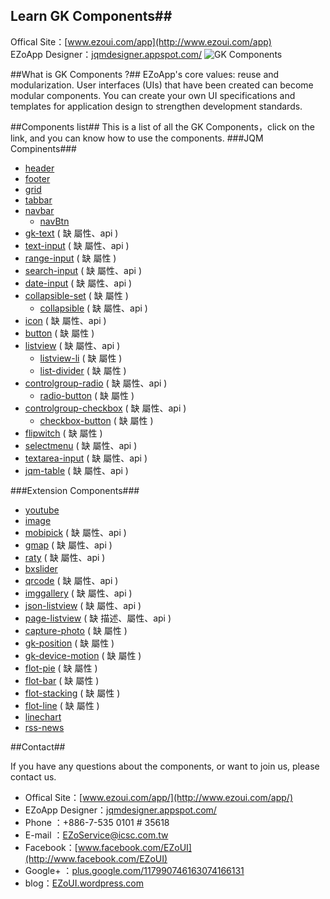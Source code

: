 ## Learn GK Components##
Offical Site：[www.ezoui.com/app](http://www.ezoui.com/app)  
EZoApp Designer：[jqmdesigner.appspot.com/](http://jqmdesigner.appspot.com/)
![GK Components](https://raw.githubusercontent.com/ezoapp/Learn-GK-Components/master/img/banner.jpg)
  
##What is GK Components ?##
EZoApp's core values: reuse and modularization. User interfaces (UIs) that have been created can become modular components. You can create your own UI specifications and templates for application design to strengthen development standards.

##Components list##
This is a list of all the GK Components，click on the link, and you can know how to use the components.
###JQM Compinents###
* [header](https://github.com/ezoapp/Learn-GK-Components/blob/master/docs/GKComponent-header.md)
* [footer](https://github.com/ezoapp/Learn-GK-Components/blob/master/docs/GKComponent-footer.md)
* [grid](https://github.com/ezoapp/Learn-GK-Components/blob/master/docs/GKComponent-grid.md)
* [tabbar](https://github.com/ezoapp/Learn-GK-Components/blob/master/docs/GKComponent-tabbar.md)
* [navbar](https://github.com/ezoapp/Learn-GK-Components/blob/master/docs/GKComponent-navbar.md)
	* [navBtn](https://github.com/ezoapp/Learn-GK-Components/blob/master/docs/GKComponent-navbtn.md)
* [gk-text](https://github.com/ezoapp/Learn-GK-Components/blob/master/docs/GKComponent-gk-text.md) ( 缺 屬性、api )
* [text-input](https://github.com/ezoapp/Learn-GK-Components/blob/master/docs/GKComponent-text-input.md) ( 缺 屬性、api )
* [range-input](https://github.com/ezoapp/Learn-GK-Components/blob/master/docs/GKComponent-range-input.md) ( 缺 屬性 )
* [search-input](https://github.com/ezoapp/Learn-GK-Components/blob/master/docs/GKComponent-search-input.md) ( 缺 屬性、api )
* [date-input](https://github.com/ezoapp/Learn-GK-Components/blob/master/docs/GKComponent-date-input.md) ( 缺 屬性、api )
* [collapsible-set](https://github.com/ezoapp/Learn-GK-Components/blob/master/docs/GKComponent-collapsible-set.md) ( 缺 屬性 )
	* [collapsible](https://github.com/ezoapp/Learn-GK-Components/blob/master/docs/GKComponent-collapsible.md) ( 缺 屬性、api )
* [icon](https://github.com/ezoapp/Learn-GK-Components/blob/master/docs/GKComponent-icon.md) ( 缺 屬性、api )
* [button](https://github.com/ezoapp/Learn-GK-Components/blob/master/docs/GKComponent-button.md) ( 缺 屬性 )
* [listview](https://github.com/ezoapp/Learn-GK-Components/blob/master/docs/GKComponent-listview.md) ( 缺 屬性、api )
	* [listview-li](https://github.com/ezoapp/Learn-GK-Components/blob/master/docs/GKComponent-listview-li.md) ( 缺 屬性 )
	* [list-divider](https://github.com/ezoapp/Learn-GK-Components/blob/master/docs/GKComponent-list-divider.md) ( 缺 屬性 )
* [controlgroup-radio](https://github.com/ezoapp/Learn-GK-Components/blob/master/docs/GKComponent-controlgroup-radio.md) ( 缺 屬性、api )
	* [radio-button](https://github.com/ezoapp/Learn-GK-Components/blob/master/docs/GKComponent-radio-button.md) ( 缺 屬性 )
* [controlgroup-checkbox](https://github.com/ezoapp/Learn-GK-Components/blob/master/docs/GKComponent-controlgroup-checkbox.md) ( 缺 屬性、api )
	* [checkbox-button](https://github.com/ezoapp/Learn-GK-Components/blob/master/docs/GKComponent-checkbox-button.md) ( 缺 屬性 )
* [flipwitch](https://github.com/ezoapp/Learn-GK-Components/blob/master/docs/GKComponent-flipwitch.md) ( 缺 屬性 )
* [selectmenu](https://github.com/ezoapp/Learn-GK-Components/blob/master/docs/GKComponent-selectmenu.md) ( 缺 屬性、api )
* [textarea-input](https://github.com/ezoapp/Learn-GK-Components/blob/master/docs/GKComponent-textarea-input.md) ( 缺 屬性、api )
* [jqm-table](https://github.com/ezoapp/Learn-GK-Components/blob/master/docs/GKComponent-jqm-table.md) ( 缺 屬性、api )

###Extension Components###
* [youtube](https://github.com/ezoapp/Learn-GK-Components/blob/master/docs/GKComponent-youtube.md)
* [image](https://github.com/ezoapp/Learn-GK-Components/blob/master/docs/GKComponent-image.md)
* [mobipick](https://github.com/ezoapp/Learn-GK-Components/blob/master/docs/GKComponent-mobipick.md) ( 缺 屬性、api )
* [gmap](https://github.com/ezoapp/Learn-GK-Components/blob/master/docs/GKComponent-gmap.md) ( 缺 屬性、api )
* [raty](https://github.com/ezoapp/Learn-GK-Components/blob/master/docs/GKComponent-raty.md) ( 缺 屬性、api )
* [bxslider](https://github.com/ezoapp/Learn-GK-Components/blob/master/docs/GKComponent-bxslider.md)
* [qrcode](https://github.com/ezoapp/Learn-GK-Components/blob/master/docs/GKComponent-qrcode.md) ( 缺 屬性、api )
* [imggallery](https://github.com/ezoapp/Learn-GK-Components/blob/master/docs/GKComponent-imggallery.md) ( 缺 屬性、api )
* [json-listview](https://github.com/ezoapp/Learn-GK-Components/blob/master/docs/GKComponent-json-listview.md) ( 缺 屬性、api )
* [page-listview](https://github.com/ezoapp/Learn-GK-Components/blob/master/docs/GKComponent-page-listview.md) ( 缺 描述、屬性、api )
* [capture-photo](https://github.com/ezoapp/Learn-GK-Components/blob/master/docs/GKComponent-capture-photo.md) ( 缺 屬性 )
* [gk-position](https://github.com/ezoapp/Learn-GK-Components/blob/master/docs/GKComponent-gk-position.md) ( 缺 屬性 )
* [gk-device-motion](https://github.com/ezoapp/Learn-GK-Components/blob/master/docs/GKComponent-gk-device-motion.md) ( 缺 屬性 )
* [flot-pie](https://github.com/ezoapp/Learn-GK-Components/blob/master/docs/GKComponent-flot-pie.md) ( 缺 屬性 )
* [flot-bar](https://github.com/ezoapp/Learn-GK-Components/blob/master/docs/GKComponent-flot-bar.md) ( 缺 屬性 )
* [flot-stacking](https://github.com/ezoapp/Learn-GK-Components/blob/master/docs/GKComponent-flot-stacking.md) ( 缺 屬性 )
* [flot-line](https://github.com/ezoapp/Learn-GK-Components/blob/master/docs/GKComponent-flot-line.md) ( 缺 屬性 )
* [linechart](https://github.com/ezoapp/Learn-GK-Components/blob/master/docs/GKComponent-linechart.md)
* [rss-news](https://github.com/ezoapp/Learn-GK-Components/blob/master/docs/GKComponent-rss-news.md)



##Contact##

If you have any questions about the components, or want to join us, please contact us.  

* Offical Site：[www.ezoui.com/app/](http://www.ezoui.com/app/)
* EZoApp Designer：[jqmdesigner.appspot.com/](http://jqmdesigner.appspot.com/)
* Phone ：+886-7-535 0101 # 35618
* E-mail ：[EZoService@icsc.com.tw](mailto:EZoService@icsc.com.tw)  
* Facebook：[www.facebook.com/EZoUI](http://www.facebook.com/EZoUI)  
* Google+ ：[plus.google.com/117990746163074166131](http://plus.google.com/117990746163074166131)  
* blog：[EZoUI.wordpress.com](http://EZoUI.wordpress.com)

